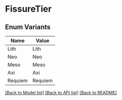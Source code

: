 # FissureTier

## Enum Variants

| Name | Value |
|---- | -----|
| Lith | Lith |
| Neo | Neo |
| Meso | Meso |
| Axi | Axi |
| Requiem | Requiem |


[[Back to Model list]](../README.md#documentation-for-models) [[Back to API list]](../README.md#documentation-for-api-endpoints) [[Back to README]](../README.md)


